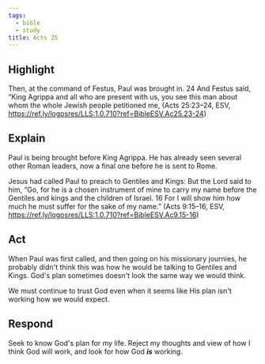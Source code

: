 ```yaml
---
tags:
  - bible
  - study
title: Acts 25
---
```

## Highlight 
Then, at the command of Festus, Paul was brought in. 24 And Festus said, “King Agrippa and all who are present with us, you see this man about whom the whole Jewish people petitioned me,  (Acts 25:23–24, ESV, https://ref.ly/logosres/LLS:1.0.710?ref=BibleESV.Ac25.23-24)

## Explain
 Paul is being brought before King Agrippa. He has already seen several other Roman leaders, now a final one before he is sent to Rome. 

Jesus had called Paul to preach to Gentiles and Kings:
But the Lord said to him, “Go, for he is a chosen instrument of mine to carry my name before the Gentiles and kings and the children of Israel. 16 For I will show him how much he must suffer for the sake of my name.” (Acts 9:15–16, ESV, https://ref.ly/logosres/LLS:1.0.710?ref=BibleESV.Ac9.15-16)
## Act
When Paul was first called, and then going on his missionary journies, he probably didn't think this was how he would be talking to Gentiles and Kings. God's plan sometimes doesn't look the same way we would think. 

We must continue to trust God even when it seems like His plan isn't working how we would expect. 

## Respond
Seek to know God's plan for my life. Reject my thoughts and view of how I think God will work, and look for how God ***is*** working. 